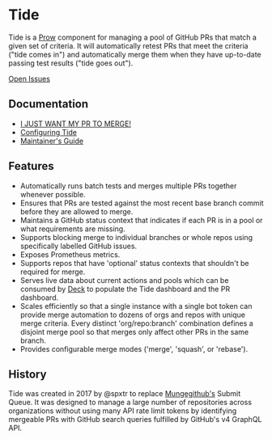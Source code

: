 # Tide

Tide is a [Prow](https://github.com/kubernetes/test-infra/blob/master/prow/README.md)
component for managing a pool of GitHub PRs that match a given set of criteria.
It will automatically retest PRs that meet the criteria ("tide comes in") and automatically merge
them when they have up-to-date passing test results ("tide goes out").

[Open Issues](https://github.com/kubernetes/test-infra/issues?utf8=%E2%9C%93&q=is%3Aopen+is%3Aissue+label%3Aarea%2Fprow%2Ftide)

## Documentation
- [I JUST WANT MY PR TO MERGE!](/prow/cmd/tide/pr-authors.md)
- [Configuring Tide](/prow/cmd/tide/config.md)
- [Maintainer's Guide](/prow/cmd/tide/maintainers.md)


## Features
- Automatically runs batch tests and merges multiple PRs together whenever possible.
- Ensures that PRs are tested against the most recent base branch commit before they are allowed to merge.
- Maintains a GitHub status context that indicates if each PR is in a pool or what requirements are missing.
- Supports blocking merge to individual branches or whole repos using specifically labelled GitHub issues.
- Exposes Prometheus metrics.
- Supports repos that have 'optional' status contexts that shouldn't be required for merge.
- Serves live data about current actions and pools which can be consumed by [Deck](/prow/cmd/deck) to populate the Tide dashboard and the PR dashboard.
- Scales efficiently so that a single instance with a single bot token can provide merge automation to dozens of orgs and repos with unique merge criteria. Every distinct 'org/repo:branch' combination defines a disjoint merge pool so that merges only affect other PRs in the same branch.
- Provides configurable merge modes ('merge', 'squash', or 'rebase').


## History

Tide was created in 2017 by @spxtr to replace [Mungegithub's](/mungegithub) Submit Queue.  It was designed to manage a large number of repositories across organizations without using many API rate limit tokens by identifying mergeable PRs with GitHub search queries fulfilled by GitHub's v4 GraphQL API.
